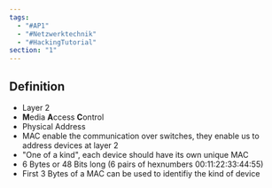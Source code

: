 ```yaml
---
tags:
  - "#AP1"
  - "#Netzwerktechnik"
  - "#HackingTutorial"
section: "1"
---
```

## Definition
+ Layer 2
+ **M**edia **A**ccess **C**ontrol
+ Physical Address 
+ MAC enable the communication over switches, they enable us to address devices at layer 2
+ "One of a kind", each device should have its own unique MAC
+ 6 Bytes or 48 Bits long (6 pairs of  hexnumbers 00:11:22:33:44:55)
+ First 3 Bytes of a MAC can be used to identifiy the kind of device
